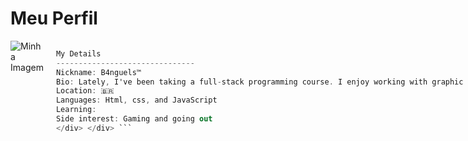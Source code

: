 # Meu Perfil

<div style="display: flex; align-items: flex-start;">

  <!-- Imagem à esquerda -->
  <div style="flex: 1;">
    <img src="github_molier.png" alt="Minha Imagem" style="max-width: 100%; height: auto;">
  </div>

  <!-- Código C# à direita -->
  <div style="flex: 2; padding-left: 20px;">
  
  ```csharp
  My Details
  -------------------------------
  Nickname: B4nguels™
  Bio: Lately, I've been taking a full-stack programming course. I enjoy working with graphic design, and I've been looking for small jobs recently.
  Location: 🇧🇷
  Languages: Html, css, and JavaScript
  Learning: 
  Side interest: Gaming and going out
</div> </div> ```
